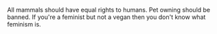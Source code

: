 All mammals should have equal rights to humans. Pet owning should be banned.
If you're a feminist but not a vegan then you don't know what feminism is.
